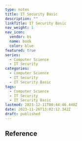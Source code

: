 ```yaml
---
type: notes
title: IT Security Basic
description: ""
linkTitle: IT Security Basic
nav_weight: 1
nav_icon:
  vendor: bs
  name: book
  color: blue
featured: true
series:
  - Computer Science
  - IT Security
categories:
  - Computer Science
  - IT Security
  - IT Security Basic
tags:
  - Computer Science
  - IT Security
  - IT Security Basic
lastmod: 2023-12-11T00:44:46.440Z
date: 2023-11-26T13:02:12.342Z
draft: published
---
```


## Reference
